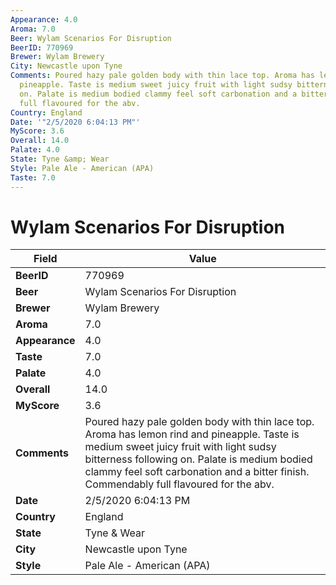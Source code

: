 ```yaml
---
Appearance: 4.0
Aroma: 7.0
Beer: Wylam Scenarios For Disruption
BeerID: 770969
Brewer: Wylam Brewery
City: Newcastle upon Tyne
Comments: Poured hazy pale golden body with thin lace top. Aroma has lemon rind and
  pineapple. Taste is medium sweet juicy fruit with light sudsy bitterness following
  on. Palate is medium bodied clammy feel soft carbonation and a bitter finish. Commendably
  full flavoured for the abv.
Country: England
Date: '"2/5/2020 6:04:13 PM"'
MyScore: 3.6
Overall: 14.0
Palate: 4.0
State: Tyne &amp; Wear
Style: Pale Ale - American (APA)
Taste: 7.0
---
```


# Wylam Scenarios For Disruption

| Field         | Value |
|---------------|-------|
| **BeerID** | 770969 |
| **Beer** | Wylam Scenarios For Disruption |
| **Brewer** | Wylam Brewery |
| **Aroma** | 7.0 |
| **Appearance** | 4.0 |
| **Taste** | 7.0 |
| **Palate** | 4.0 |
| **Overall** | 14.0 |
| **MyScore** | 3.6 |
| **Comments** | Poured hazy pale golden body with thin lace top. Aroma has lemon rind and pineapple. Taste is medium sweet juicy fruit with light sudsy bitterness following on. Palate is medium bodied clammy feel soft carbonation and a bitter finish. Commendably full flavoured for the abv. |
| **Date** | 2/5/2020 6:04:13 PM |
| **Country** | England |
| **State** | Tyne &amp; Wear |
| **City** | Newcastle upon Tyne |
| **Style** | Pale Ale - American (APA) |
